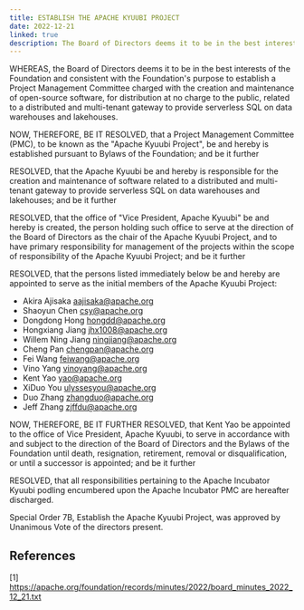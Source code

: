 ```yaml
---
title: ESTABLISH THE APACHE KYUUBI PROJECT
date: 2022-12-21
linked: true
description: The Board of Directors deems it to be in the best interests of the Foundation and consistent with the Foundation's purpose to establish a Project Management Committee charged with the creation and maintenance of open-source software, for distribution at no charge to the public, related to a distributed and multi-tenant gateway to provide serverless SQL on data warehouses and lakehouses
---
```

<!---
  Licensed under the Apache License, Version 2.0 (the "License");
  you may not use this file except in compliance with the License.
  You may obtain a copy of the License at

   http://www.apache.org/licenses/LICENSE-2.0

  Unless required by applicable law or agreed to in writing, software
  distributed under the License is distributed on an "AS IS" BASIS,
  WITHOUT WARRANTIES OR CONDITIONS OF ANY KIND, either express or implied.
  See the License for the specific language governing permissions and
  limitations under the License. See accompanying LICENSE file.
-->

WHEREAS, the Board of Directors deems it to be in the best interests
of the Foundation and consistent with the Foundation's purpose to
establish a Project Management Committee charged with the creation and
maintenance of open-source software, for distribution at no charge to
the public, related to a distributed and multi-tenant gateway to
provide serverless SQL on data warehouses and lakehouses.

NOW, THEREFORE, BE IT RESOLVED, that a Project Management Committee
(PMC), to be known as the "Apache Kyuubi Project", be and hereby is
established pursuant to Bylaws of the Foundation; and be it further

RESOLVED, that the Apache Kyuubi be and hereby is responsible for the
creation and maintenance of software related to a distributed and
multi-tenant gateway to provide serverless SQL on data warehouses and
lakehouses; and be it further

RESOLVED, that the office of "Vice President, Apache Kyuubi" be and
hereby is created, the person holding such office to serve at the
direction of the Board of Directors as the chair of the Apache Kyuubi
Project, and to have primary responsibility for management of the
projects within the scope of responsibility of the Apache Kyuubi
Project; and be it further

RESOLVED, that the persons listed immediately below be and hereby are
appointed to serve as the initial members of the Apache Kyuubi
Project:

* Akira Ajisaka <aajisaka@apache.org>
* Shaoyun Chen <csy@apache.org>
* Dongdong Hong <hongdd@apache.org>
* Hongxiang Jiang <jhx1008@apache.org>
* Willem Ning Jiang <ningjiang@apache.org>
* Cheng Pan <chengpan@apache.org>
* Fei Wang <feiwang@apache.org>
* Vino Yang <vinoyang@apache.org>
* Kent Yao <yao@apache.org>
* XiDuo You <ulyssesyou@apache.org>
* Duo Zhang <zhangduo@apache.org>
* Jeff Zhang <zjffdu@apache.org>

NOW, THEREFORE, BE IT FURTHER RESOLVED, that Kent Yao be appointed to
the office of Vice President, Apache Kyuubi, to serve in accordance
with and subject to the direction of the Board of Directors and the
Bylaws of the Foundation until death, resignation, retirement, removal
or disqualification, or until a successor is appointed; and be it
further

RESOLVED, that all responsibilities pertaining to the Apache Incubator
Kyuubi podling encumbered upon the Apache Incubator PMC are hereafter
discharged.

Special Order 7B, Establish the Apache Kyuubi Project, was
approved by Unanimous Vote of the directors present.


## References

[1] https://apache.org/foundation/records/minutes/2022/board_minutes_2022_12_21.txt